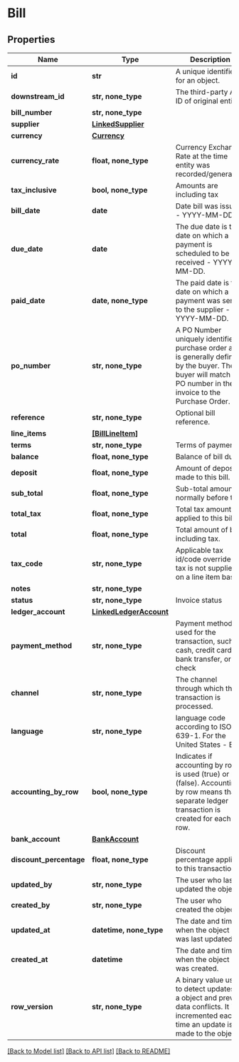 # Bill


## Properties
Name | Type | Description | Notes
------------ | ------------- | ------------- | -------------
**id** | **str** | A unique identifier for an object. | [optional] [readonly] 
**downstream_id** | **str, none_type** | The third-party API ID of original entity | [optional] [readonly] 
**bill_number** | **str, none_type** |  | [optional] 
**supplier** | [**LinkedSupplier**](LinkedSupplier.md) |  | [optional] 
**currency** | [**Currency**](Currency.md) |  | [optional] 
**currency_rate** | **float, none_type** | Currency Exchange Rate at the time entity was recorded/generated. | [optional] 
**tax_inclusive** | **bool, none_type** | Amounts are including tax | [optional] 
**bill_date** | **date** | Date bill was issued - YYYY-MM-DD. | [optional] 
**due_date** | **date** | The due date is the date on which a payment is scheduled to be received - YYYY-MM-DD. | [optional] 
**paid_date** | **date, none_type** | The paid date is the date on which a payment was sent to the supplier - YYYY-MM-DD. | [optional] 
**po_number** | **str, none_type** | A PO Number uniquely identifies a purchase order and is generally defined by the buyer. The buyer will match the PO number in the invoice to the Purchase Order. | [optional] 
**reference** | **str, none_type** | Optional bill reference. | [optional] 
**line_items** | [**[BillLineItem]**](BillLineItem.md) |  | [optional] 
**terms** | **str, none_type** | Terms of payment. | [optional] 
**balance** | **float, none_type** | Balance of bill due. | [optional] 
**deposit** | **float, none_type** | Amount of deposit made to this bill. | [optional] 
**sub_total** | **float, none_type** | Sub-total amount, normally before tax. | [optional] 
**total_tax** | **float, none_type** | Total tax amount applied to this bill. | [optional] 
**total** | **float, none_type** | Total amount of bill, including tax. | [optional] 
**tax_code** | **str, none_type** | Applicable tax id/code override if tax is not supplied on a line item basis. | [optional] 
**notes** | **str, none_type** |  | [optional] 
**status** | **str, none_type** | Invoice status | [optional] 
**ledger_account** | [**LinkedLedgerAccount**](LinkedLedgerAccount.md) |  | [optional] 
**payment_method** | **str, none_type** | Payment method used for the transaction, such as cash, credit card, bank transfer, or check | [optional] 
**channel** | **str, none_type** | The channel through which the transaction is processed. | [optional] 
**language** | **str, none_type** | language code according to ISO 639-1. For the United States - EN | [optional] 
**accounting_by_row** | **bool, none_type** | Indicates if accounting by row is used (true) or not (false). Accounting by row means that a separate ledger transaction is created for each row. | [optional] 
**bank_account** | [**BankAccount**](BankAccount.md) |  | [optional] 
**discount_percentage** | **float, none_type** | Discount percentage applied to this transaction. | [optional] 
**updated_by** | **str, none_type** | The user who last updated the object. | [optional] [readonly] 
**created_by** | **str, none_type** | The user who created the object. | [optional] [readonly] 
**updated_at** | **datetime, none_type** | The date and time when the object was last updated. | [optional] [readonly] 
**created_at** | **datetime** | The date and time when the object was created. | [optional] [readonly] 
**row_version** | **str, none_type** | A binary value used to detect updates to a object and prevent data conflicts. It is incremented each time an update is made to the object. | [optional] 

[[Back to Model list]](../../README.md#documentation-for-models) [[Back to API list]](../../README.md#documentation-for-api-endpoints) [[Back to README]](../../README.md)


